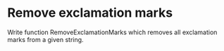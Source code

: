 # Remove exclamation marks

Write function RemoveExclamationMarks which removes all exclamation marks from a given string.
